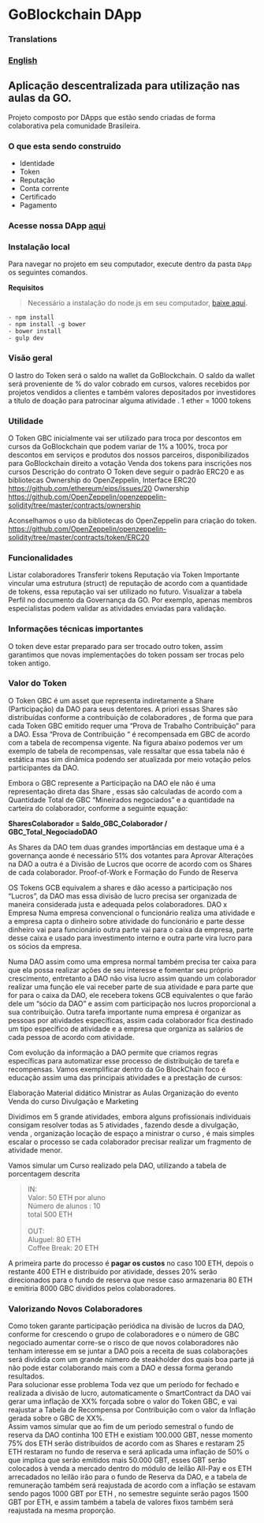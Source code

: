 # GoBlockchain DApp

### Translations
### [English](https://github.com/goblockchain/DApp/blob/master/README-EN.md)

## Aplicação descentralizada para utilização nas aulas da GO.

Projeto composto por DApps que estão sendo criadas de forma colaborativa pela comunidade Brasileira.

### O que esta sendo construido
- Identidade
- Token
- Reputação
- Conta corrente
- Certificado
- Pagamento

### Acesse nossa DApp [aqui](https://goblockchain.github.io/DApp/app/index.html) 


### Instalação local

Para navegar no projeto em seu computador, execute dentro da pasta `DApp` os seguintes comandos.

**Requisitos**
> Necessário a instalação do node.js em seu computador, [baixe aqui](https://nodejs.org/en/download/).


```
- npm install
- npm install -g bower
- bower install
- gulp dev
```



### Visão geral

O lastro do Token será o saldo na wallet da GoBlockchain. O saldo da wallet será proveniente de % do valor cobrado em cursos, valores recebidos por projetos vendidos a clientes e também valores depositados por investidores a título de doação para patrocinar alguma atividade .
1 ether = 1000 tokens

### Utilidade

O Token GBC inicialmente vai ser utilizado para
troca por descontos em cursos da GoBlockchain que podem variar de 1% a 100%, 
troca por descontos em serviços e produtos dos nossos parceiros, disponibilizados para GoBlockchain
direito a votação
Venda dos tokens para inscrições nos cursos
Descrição do contrato
O Token deve seguir o padrão ERC20 e as bibliotecas Ownership do OpenZeppelin, 
Interface ERC20
https://github.com/ethereum/eips/issues/20
Ownership
https://github.com/OpenZeppelin/openzeppelin-solidity/tree/master/contracts/ownership

Aconselhamos o uso da bibliotecas do OpenZeppelin para criação do token.
https://github.com/OpenZeppelin/openzeppelin-solidity/tree/master/contracts/token/ERC20

### Funcionalidades

Listar colaboradores
Transferir tokens
Reputação via Token
Importante vincular uma estrutura (struct) de reputação de acordo com a quantidade de tokens, essa reputação vai ser utilizado no futuro.
Visualizar a tabela Perfil no documento da Governança da GO.
Por exemplo, apenas membros especialistas podem validar as atividades enviadas para validação.

### Informações técnicas importantes
O token deve estar preparado para ser trocado outro token, assim garantimos que novas implementações do token possam ser trocas pelo token antigo.

### Valor do Token

O Token GBC é um asset que representa indiretamente a  Share (Participação) da DAO para seus detentores.
A  priori essas Shares são distribuídas conforme a contribuição de colaboradores , de forma que para cada Token GBC emitido requer uma “Prova de Trabalho Contribuição” para a DAO. 
Essa “Prova de Contribuição “ é recompensada em GBC de acordo com a tabela de recompensa vigente. Na figura abaixo podemos ver um exemplo de tabela de recompensas, vale ressaltar que essa tabela não é estática mas sim dinâmica podendo ser atualizada por meio  votação pelos participantes  da DAO.

Embora o GBC represente a Participação na DAO ele não é uma representação direta das Share , essas são calculadas de acordo com a Quantidade Total de GBC “Mineirados negociados” e a quantidade na carteira do colaborador, conforme a seguinte equação:

**SharesColaborador = Saldo_GBC_Colaborador / GBC_Total_NegociadoDAO**

As Shares da DAO tem duas grandes importâncias em destaque uma é a governança aonde é necessário 51% dos votantes para Aprovar Alterações na DAO a outra é a Divisão de Lucros que ocorre de acordo com os Shares de cada colaborador.
Proof-of-Work e Formação do Fundo de Reserva

OS Tokens GCB equivalem a shares e dão acesso a participação nos “Lucros”, da DAO mas essa divisão de lucro precisa ser organizada de maneira considerada justa e adequada pelos colaboradores.
DAO x Empresa
 Numa empresa convencional o funcionário realiza uma atividade e a empresa capta o dinheiro sobre atividade do funcionário e parte desse dinheiro vai para funcionário outra parte vai para o caixa da empresa, parte desse caixa e usado para investimento interno e outra parte vira lucro para os sócios da empresa.

Numa DAO assim como uma empresa normal também precisa ter caixa para que ela possa realizar ações de seu interesse e fomentar seu próprio crescimento, entretanto a DAO não visa lucro assim quando um colaborador realizar uma função ele vai receber parte de sua atividade e para parte que for para o caixa da DAO, ele recebera tokens GCB equivalentes o que farão dele um “sócio da DAO” e assim com participação nos lucros proporcional a sua contribuição.
Outra tarefa importante numa empresa é organizar as pessoas por atividades específicas, assim cada colaborador fica destinado um tipo específico de atividade e a empresa que organiza as salários de cada pessoa de acordo com atividade.

Com evolução da informação a DAO permite que criamos regras específicas para automatizar esse processo de distribuição de tarefa e recompensas. Vamos exemplificar dentro da Go BlockChain foco é educação assim uma das principais atividades e a prestação de cursos:  

Elaboração Material didático 
Ministrar as Aulas
Organização do evento
Venda do curso
Divulgação e Marketing

Dividimos em 5 grande atividades, embora alguns profissionais individuais consigam resolver todas as 5 atividades , fazendo desde a divulgação, venda , organização locação de espaço a ministrar o curso , é mais simples escalar o processo se cada colaborador precisar realizar um fragmento de  atividade menor.


Vamos simular um Curso realizado pela DAO, utilizando a tabela de porcentagem descrita


>IN:<br/>
>Valor: 50 ETH por aluno<br/>
>Número de alunos : 10<br/>
>total 500 ETH<br/><br/>
>OUT:<br/>
>Aluguel: 80 ETH<br/>
>Coffee Break: 20 ETH<br/>

A primeira parte do processo é **pagar os custos** no caso 100 ETH, depois o restante 400 ETH e distribuído por atividade, desses 20% serão direcionados para o fundo de reserva que nesse caso armazenaria 80 ETH e emitiria 8000 GBC divididos pelos colaboradores.

### Valorizando Novos Colaboradores 
Como token garante participação periódica na divisão de lucros da DAO, conforme for crescendo o grupo de colaboradores e o número de GBC negociado aumentar corre-se o risco de  que novos colaboradores não tenham interesse em se juntar a DAO pois a receita de suas colaborações será dividida com um grande número de steakholder dos quais boa parte já não pode estar colaborando mais com a DAO e dessa forma gerando resultados. <br/>
Para solucionar esse problema Toda vez que um período for fechado e realizada a divisão de lucro, automaticamente o SmartContract da DAO vai gerar uma inflação de XX% forçada sobre o valor do Token GBC, e vai reajustar a Tabela de Recompensa por Contribuição com o valor da Inflação gerada sobre o GBC de XX%.<br/>
Assim vamos simular que ao fim de um período semestral o fundo de reserva da DAO continha 100 ETH e existiam 100.000 GBT, nesse momento 75% dos ETH serão distribuídos de acordo com as Shares e restaram 25 ETH restaram no fundo de reserva e será aplicada uma inflação de 50% o que implica que serão emitidos mais 50.000 GBT, esses GBT serão colocados à venda a mercado dentro do módulo de leilão All-Pay e os ETH arrecadados no leilão irão para o fundo de Reserva da DAO, e a tabela de remuneração também será reajustada de acordo com a inflação se estavam sendo pagos 1000 GBT por ETH , no semestre seguinte serão pagos 1500 GBT por ETH, e assim também a tabela de valores fixos também será reajustada na mesma proporção.
